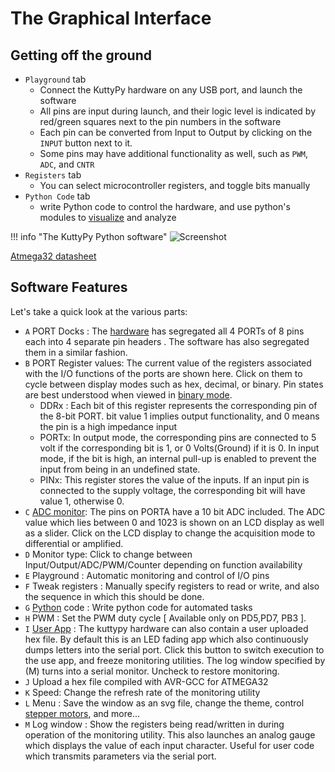 # The Graphical Interface

## Getting off the ground

* `Playground` tab
	* Connect the KuttyPy hardware on any USB port, and launch the software
	* All pins are input during launch, and their logic level is indicated by red/green squares next to the pin numbers in the software
	* Each pin can be converted from Input to Output by clicking on the `INPUT` button next to it.
	* Some pins may have additional functionality as well, such as `PWM`, `ADC`, and `CNTR`
* `Registers` tab
	* You can select microcontroller registers, and toggle bits manually 
* `Python Code` tab
	* write Python code to control the hardware, and use python's modules to [visualize](../programming/intro) and analyze

!!! info "The KuttyPy Python software"
	![Screenshot](images/software.png)
	
[Atmega32 datasheet](http://ww1.microchip.com/downloads/en/devicedoc/doc2503.pdf) 

## Software Features

Let's take a quick look at the various parts:

* `A` PORT Docks : The [hardware](../hw) has segregated all 4 PORTs of 8 pins each into 4 separate pin headers . The software has also segregated them in a similar fashion.
* `B` PORT Register values: The current value of the registers associated with the I/O functions of the ports are shown here. Click on them to cycle between display modes such as hex, decimal, or binary. Pin states are best understood when viewed in [binary mode](../programming/basics).
	* DDRx : Each bit of this register represents the corresponding pin of the 8-bit PORT. bit value 1 implies output functionality, and 0 means the pin is a high impedance input
	* PORTx: In output mode, the corresponding pins are connected to 5 volt if the corresponding bit is 1, or 0 Volts(Ground) if it is 0. In input mode, if the bit is high, an internal pull-up is enabled to prevent the input from being in an undefined state.
	* PINx: This register stores the value of the inputs. If an input pin is connected to the supply voltage, the corresponding bit will have value 1, otherwise 0.
* `C` [ADC monitor](../adc): The pins on PORTA have a 10 bit ADC included. The ADC value which lies between 0 and 1023 is shown on an LCD display as well as a slider. Click on the LCD display to change the acquisition mode to differential or amplified.
* `D` Monitor type: Click to change between Input/Output/ADC/PWM/Counter depending on function availability
* `E` Playground : Automatic monitoring and control of I/O pins
* `F` Tweak registers : Manually specify registers to read or write, and also the sequence in which this should be done.
* `G` [Python](../programming/basics) code : Write python code for automated tasks
* `H` PWM : Set the PWM duty cycle [ Available only on PD5,PD7, PB3 ].
* `I` [User App](../programming/c) : The kuttypy hardware can also contain a user uploaded hex file. By default this is an LED fading app which also continuously dumps letters into the serial port. Click this button to switch execution to the use app, and freeze monitoring utilities. The log window specified by (M) turns into a serial monitor. Uncheck to restore monitoring.
* `J` Upload a hex file compiled with AVR-GCC for ATMEGA32
* `K` Speed: Change the refresh rate of the monitoring utility
* `L` Menu : Save the window as an svg file, change the theme, control [stepper motors](../stepper), and more...
* `M` Log window : Show the registers being read/written in during operation of the monitoring utility. This also launches an analog gauge which displays the value of each input character. Useful for user code which transmits parameters via the serial port.


